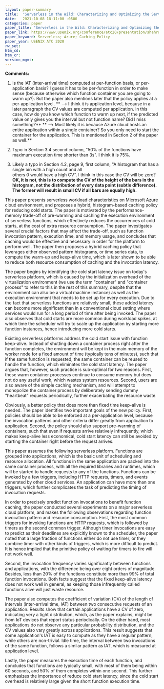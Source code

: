 ```yaml
---
layout: paper-summary
title:  "Serverless in the Wild: Characterizing and Optimizing the Serverless Workload at a Large Cloud Provider"
date:   2021-10-08 18:11:00 -0500
categories: paper
paper_title: "Serverless in the Wild: Characterizing and Optimizing the Serverless Workload at a Large Cloud Provider"
paper_link: https://www.usenix.org/conference/atc20/presentation/shahrad
paper_keyword: Serverless; Azure; Caching Policy
paper_year: USENIX ATC 2020
rw_set:
htm_cd:
htm_cr:
version_mgmt:
---
```


**Comments:**

1. Is the IAT (inter-arrival time) computed at per-function basis, or per-application basis? I guess it has to be 
   per-function in order to make sense (because otherwise which function container you are going to warm up?).
   But the paper also mentions later that the policy applies at a per-application level.
   ** --> I think it is application level, because in a later paragraph the CV values are computed per application.
     In this case, how do you know which function to warm up next, if the predicted value only gives you the 
     interval but not function name? Did I miss something?**
   ** --> Most likely it is because Azure cloud hosts an entire application within a single container? So you only
      need to start the container for the application. This is mentioned in Section 2 of the paper as well.**

2. Typo in Section 3.4 second column, "50% of the functions have maximum execution time shorter than 3s". 
   I think it is 75%.

3. Likely a typo in Section 4.2, page 9, first column, "A histogram that has a single bin with a high count and all   
   others 0 would have a high CV". I think in this case the CV will be zero?
   **OK, it is not, this is to compute the CV of the height of the bars in the histogram, not the distribution
     of every data point (subtle difference). The former will result in small CV if all bars are equally high.**

This paper presents serverless workload characteristics on Microsoft Azure cloud environment, and proposes a 
hybrid, histogram-based caching policy for reducing cold starts.
The paper is motivated by the performance-memory trade-off of pre-warming and caching the execution environment of 
serverless functions, which effectively reduces the occurrences of cold starts, at the cost of extra resource 
consumption. 
The paper investigates several crucial factors that may affect the trade-off, such as function invocation
pattern, execution time, and memory usage, and concludes that caching would be effective and necessary in order for the
platform to perform well. 
The paper then proposes a hybrid caching policy that leverages either observed pattern histograms, or time series
data, to compute the warm-up and keep-alive time, which is later shown to be able to reduce both resource consumption
of caching and the invocation latency.

The paper begins by identifying the cold start latency issue on today's serverless platform, which is caused by the 
initialization overhead of the virtualization environment (we use the term "container" and "container process" to 
refer to this in the rest of this summary, despite that the environment can also be a virtual machine instance) 
as well as the execution environment that needs to be set up for every execution. Due to the fact that serverless 
functions are relatively small, these added latency can 
become more significant than in a conventional cloud setting where services would run for a long period of time
after being invoked.
The paper also observes that cold starts are more common during workload spikes, at which time the scheduler will try to
scale up the application by starting more function instances, hence introducing more cold starts.

Existing serverless platforms address the cold start issue with function keep-alive. Instead of shutting down a 
container process right after the function completes, the environment will be kept in the main memory of the 
worker node for a fixed amount of time (typically tens of minutes), such that if the same function is requested, 
the same container can be reused to handle the function, which eliminates the cold start latency.
The paper argues that, however, such practice is sub-optimal for two reasons.
First, these warm container processes continue to consume memory but does not do any useful work, which wastes system
resources. Second, users are also aware of the simple caching mechanism, and will attempt to monopolize the 
container process by deliberately sending dummy "heartbeat" requests periodically, further exacerbating the resource
waste.

Obviously, a better policy that does more than fixed time keep-alive is needed. The paper identifies two important
goals of the new policy. First, policies should be able to be enforced at a per-application level, because the 
invocation patterns and other criteria differ greatly from application to application. Second, the policy should 
also support pre-warming of containers, such that even if requests arrive relatively infrequently, which makes 
keep-alive less economical, cold start latency can still be avoided by starting the container right before the 
request arrives.

This paper assumes the following serverless platform. Functions are grouped into applications, which is the basic unit
of scheduling and resource allocation. All functions in the same application are packed into the same container process,
with all the required libraries and runtimes, which will be started to handle requests to any of the functions.
Functions can be invoked by a few triggers, including HTTP requests, timers, and events generated by other cloud 
services. An application can have more than one triggers, which further complicates the task of predicting the timing 
of invocation requests.

In order to precisely predict function invocations to benefit function caching, the paper conducted several experiments
on a major serverless cloud platform, and makes the following observations regarding function invocation pattern
and resource consumption.
First, the most common triggers for invoking functions are HTTP requests, which is followed by timers as the second 
common trigger. Although timer invocations are
easy to predict as their deadlines are explicitly known to the scheduler, the paper noted that a large fraction of 
functions either do not use timer, or they combine timer with other kinds of triggers, which is more difficult to 
predict. It is hence implied that the primitive policy of waiting for timers to fire will not work well. 

Second, the invocation frequency varies significantly between functions and applications, with the difference being
over eight orders of magnitude. Besides, less than 20% of the functions constitute more than 99% of total function
invocations. Both facts suggest that the fixed keep-alive latency does not work well in general, as keeping those
infrequently called functions alive will just waste resource.

The paper also computes the coefficient of variation (CV) of the length of intervals (inter-arrival time, IAT) 
between two consecutive requests
of an application. Results show that certain applications have a CV of zero, indicating very a tight distribution, 
which, as the paper explains, might be from IoT devices that report status periodically.
On the other hand, most applications do not observe any particular probability distribution, and the CV values also
vary greatly across applications. This result suggests that some application's IAT is easy to compute as they have 
a regular pattern, while others are non-trivial.
Idle time, the interval between two invocations of the same function, follows a similar pattern as IAT, which is
measured at application level. 

Lastly, the paper measures the execution time of each function, and concludes that functions are typically small,
with most of them being within 60 seconds, and 50% of them completes within one second. 
This further emphasizes the importance of reduce cold start latency, since the cold start overhead is relatively
large given the short function execution time.
